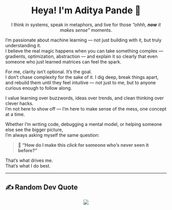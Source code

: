 <h1 align="center">Heya! I'm Aditya Pande 👋</h1>

<p align="center">
  I think in systems, speak in metaphors, and live for those <em>“ohhh, <strong>now</strong> it makes sense”</em> moments.
</p>

I’m passionate about machine learning — not just building with it, but truly understanding it.  
I believe the real magic happens when you can take something complex — gradients, optimization, abstraction — and explain it so clearly that even someone who just learned matrices can feel the spark.

For me, clarity isn’t optional. It’s the goal.  
I don’t chase complexity for the sake of it. I dig deep, break things apart, and rebuild them until they feel intuitive — not just to me, but to anyone curious enough to follow along.

I value learning over buzzwords, ideas over trends, and clean thinking over clever hacks.  
I’m not here to show off — I’m here to make sense of the mess, one concept at a time.

Whether I’m writing code, debugging a mental model, or helping someone else see the bigger picture,  
I’m always asking myself the same question:  
> 💭 **“How do I make this *click* for someone who’s never seen it before?”**

That’s what drives me.  
That’s what I do best.

---

## ✍️ Random Dev Quote

<p align="center">
  <img src="https://quotes-github-readme.vercel.app/api?type=horizontal&theme=merko" />
</p>
<!-- Proudly created with GPRM ( https://gprm.itsvg.in ) -->
